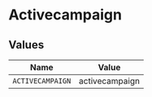 # Activecampaign


## Values

| Name             | Value            |
| ---------------- | ---------------- |
| `ACTIVECAMPAIGN` | activecampaign   |